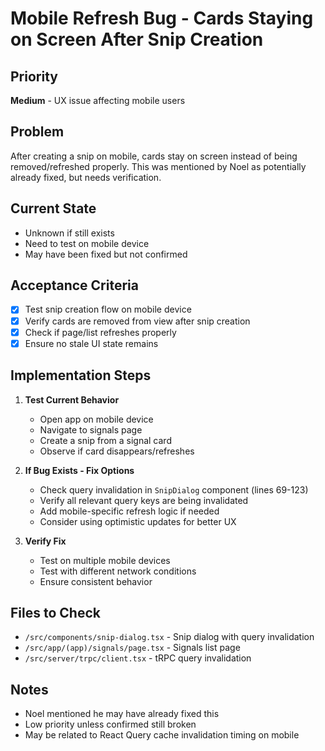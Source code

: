 # Mobile Refresh Bug - Cards Staying on Screen After Snip Creation

## Priority
**Medium** - UX issue affecting mobile users

## Problem
After creating a snip on mobile, cards stay on screen instead of being removed/refreshed properly. This was mentioned by Noel as potentially already fixed, but needs verification.

## Current State
- Unknown if still exists
- Need to test on mobile device
- May have been fixed but not confirmed

## Acceptance Criteria
- [x] Test snip creation flow on mobile device
- [x] Verify cards are removed from view after snip creation
- [x] Check if page/list refreshes properly
- [x] Ensure no stale UI state remains

## Implementation Steps
1. **Test Current Behavior**
   - Open app on mobile device
   - Navigate to signals page
   - Create a snip from a signal card
   - Observe if card disappears/refreshes

2. **If Bug Exists - Fix Options**
   - Check query invalidation in `SnipDialog` component (lines 69-123)
   - Verify all relevant query keys are being invalidated
   - Add mobile-specific refresh logic if needed
   - Consider using optimistic updates for better UX

3. **Verify Fix**
   - Test on multiple mobile devices
   - Test with different network conditions
   - Ensure consistent behavior

## Files to Check
- `/src/components/snip-dialog.tsx` - Snip dialog with query invalidation
- `/src/app/(app)/signals/page.tsx` - Signals list page
- `/src/server/trpc/client.tsx` - tRPC query invalidation

## Notes
- Noel mentioned he may have already fixed this
- Low priority unless confirmed still broken
- May be related to React Query cache invalidation timing on mobile
